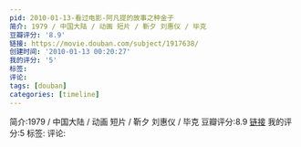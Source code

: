 ```yaml
---
pid: 2010-01-13-看过电影-阿凡提的故事之种金子
简介: 1979 / 中国大陆 / 动画 短片 / 靳夕 刘惠仪 / 毕克
豆瓣评分: '8.9'
链接: https://movie.douban.com/subject/1917638/
创建时间: '2010-01-13 00:20:27'
我的评分: '5'
标签:
评论:
tags: [douban]
categories: [timeline]
---
```

简介:1979 / 中国大陆 / 动画 短片 / 靳夕 刘惠仪 / 毕克
豆瓣评分:8.9
[链接](https://movie.douban.com/subject/1917638/)
我的评分:5
标签:
评论:
